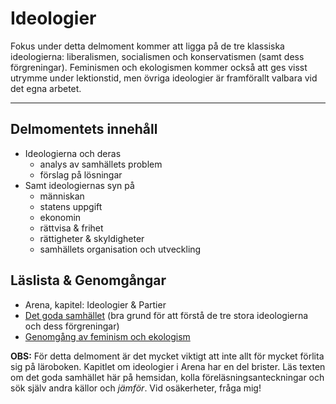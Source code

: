 # Ideologier

Fokus under detta delmoment kommer att ligga på de tre klassiska ideologierna: liberalismen, socialismen och konservatismen (samt dess förgreningar). Feminismen och ekologismen kommer också att ges visst utrymme under lektionstid, men övriga ideologier är framförallt valbara vid det egna arbetet. 

***

## Delmomentets innehåll

* Ideologierna och deras
	* analys av samhällets problem
	* förslag på lösningar
* Samt ideologiernas syn på 
	* människan
	* statens uppgift
	* ekonomin
	* rättvisa & frihet
	* rättigheter & skyldigheter
	* samhällets organisation och utveckling


## Läslista & Genomgångar

* Arena, kapitel: Ideologier & Partier 
* [Det goda samhället](om_ideologierna.md) (bra grund för att förstå de tre stora ideologierna och dess förgreningar)
* [Genomgång av feminism och ekologism](https://docs.google.com/presentation/d/1I4dpvJf-ii2A7Ab693-rjlLLj9lXAtO-6su9QNZ7D-A/edit?usp=sharing)

**OBS:** För detta delmoment är det mycket viktigt att inte allt för mycket förlita sig på läroboken. Kapitlet om ideologier i Arena har en del brister. Läs texten om det goda samhället här på hemsidan, kolla föreläsningsanteckningar och sök själv andra källor och _jämför_. Vid osäkerheter, fråga mig! 


